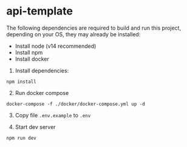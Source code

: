 # api-template

The following dependencies are required to build and run this project, depending
on your OS, they may already be installed:

- Install node (v14 recommended)
- Install npm
- Install docker

1. Install dependencies:
```shell
npm install
```
2. Run docker compose
```shell
docker-compose -f ./docker/docker-compose.yml up -d
```

3. Copy file  `.env.example` to `.env`

4. Start dev server
```shell
npm run dev
```